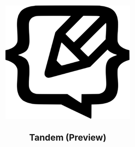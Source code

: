 <p align="center">
  <img src="assets/logo.svg" width="400px">
  <h1 align="center">Tandem (Preview)</h1>
</p>

<br />
